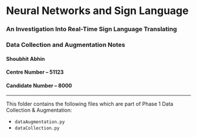 # Neural Networks and Sign Language
### An Investigation Into Real-Time Sign Language Translating

### Data Collection and Augmentation Notes

#### Shoubhit Abhin
#### Centre Number – 51123
#### Candidate Number – 8000

---

This folder contains the following files which are part of Phase 1 Data Collection & Augmentation:

* ```dataAugmentation.py```
* ```dataCollection.py```
